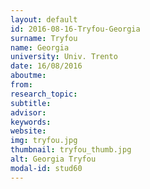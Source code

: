 ```yaml
---
layout: default 
id: 2016-08-16-Tryfou-Georgia
surname: Tryfou
name: Georgia
university: Univ. Trento
date: 16/08/2016
aboutme: 
from: 
research_topic: 
subtitle: 
advisor: 
keywords: 
website: 
img: tryfou.jpg
thumbnail: tryfou_thumb.jpg
alt: Georgia Tryfou
modal-id: stud60
---
```


